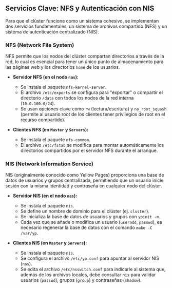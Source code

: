 ## Servicios Clave: NFS y Autenticación con NIS

Para que el clúster funcione como un sistema cohesivo, se implementan dos servicios fundamentales: un sistema de archivos compartido (NFS) y un sistema de autenticación centralizado (NIS).

### NFS (Network File System)

NFS permite que los nodos del clúster compartan directorios a través de la red, lo cual es esencial para tener un único punto de almacenamiento para las páginas web y los directorios `home` de los usuarios.

* **Servidor NFS (en el nodo `nas`):**
    * Se instala el paquete `nfs-kernel-server`.
    * El archivo `/etc/exports` se configura para "exportar" o compartir el directorio `/data` con todos los nodos de la red interna (`10.0.100.0/24`).
    * Se usan opciones clave como `rw` (lectura/escritura) y `no_root_squash` (permite al usuario root de los clientes tener privilegios de root en el recurso compartido).

* **Clientes NFS (en `Master` y `Servers`):**
    * Se instala el paquete `nfs-common`.
    * El archivo `/etc/fstab` se modifica para montar automáticamente los directorios compartidos por el servidor NFS durante el arranque.

### NIS (Network Information Service)

NIS (originalmente conocido como Yellow Pages) proporciona una base de datos de usuarios y grupos centralizada, permitiendo que un usuario inicie sesión con la misma identidad y contraseña en cualquier nodo del clúster.

* **Servidor NIS (en el nodo `nas`):**
    * Se instala el paquete `nis`.
    * Se define un nombre de dominio para el clúster (ej. `cluster`).
    * Se inicializa la base de datos de usuarios y grupos con `ypinit -m`.
    * Cada vez que se añade o modifica un usuario (`useradd`, `passwd`), es necesario regenerar la base de datos con el comando `make -C /var/yp`.

* **Clientes NIS (en `Master` y `Servers`):**
    * Se instala el paquete `nis`.
    * Se configura el archivo `/etc/yp.conf` para apuntar al servidor NIS (`nas`).
    * Se edita el archivo `/etc/nsswitch.conf` para indicarle al sistema que, además de los archivos locales, debe consultar `nis` para validar usuarios (`passwd`), grupos (`group`) y contraseñas (`shadow`).
